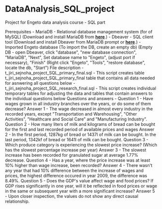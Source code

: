 # DataAnalysis_SQL_project
Project for Engeto data analysis course - SQL part

Prerequisites - MariaDB - Relational database management system (for of MySQL) (Download and install MariaDB from **[here](https://mariadb.org/download/)**.)
              - Dbeaver - SQL client tool (Download and install Dbeaver from MariaDB prompt or **[here](https://dbeaver.io/download/)**.)
              - Imported Engeto database (To import the DB, create an empty db)
                                         (Empty DB - open Dbeaver, click "database", "new database connection", "MariaDB", "Next", Set database name to "Engeto", (adjust port if necessary), "Finish"
                                         (Right click "Engeto", "Tools", "restore database", locate the db, "Start")
File description - t_jiri_sejnoha_project_SQL_primary_final.sql - This script creates table t_jiri_sejnoha_project_SQL_primary_final table that contains all data needed for asnwering all questions below
                 -  t_jiri_sejnoha_project_SQL_research_final.sql - This script creates individual temporary tables for adjusting the data and tables that contain answers to the individual questions below
Questions and answers - Question 1 - Have wages grown in all industry branches over the years, or do some of them decrease?
                          Answer 1 - The wage decreased in almost every industry in the recorded years, except "Transportation and Warehousing", "Other Activities", "Healthcare and Social Care" and "Manufacturing Industry".
                        Question 2 - How many liters of milk and kilograms of bread can be bought for the first and last recorded period of available prices and wages
                          Answer 2 - In the first period, 1287kg of bread or 1437l of milk can be bought. In the last period, 1342kf of bread or 1641l of milk can be bought.
                        Question 3 - Which produce category is experiencing the slowest price increase? (Which has the slowest percentage increase per year)
                          Answer 3 - The slowest increase has been recorded for granulated sugar at average 1.77% decrease.
                        Question 4 - Has a year, where the price increase was at least 10% higher than wage increase, been recorded?
                          Answer 4 - There wasn't any year that had 10% difference between the increase of wages and prices, the highest difference occured in year 2009, the difference was 8.49%.
                        Question 5 - Does the GDP's value affect wage and food prices? If GDP rises significantly in one year, will it be reflected in food prices or wage in the same or subsequent year with a more significant increase?
                          Answer 5 - Upon closer inspection, the values do not show any direct causal relationship.
